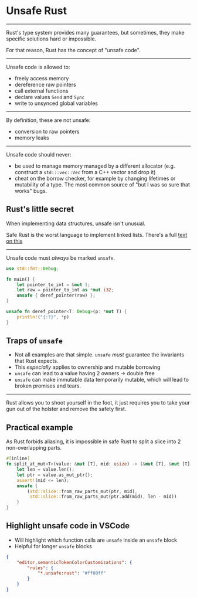 # Unsafe Rust

---

Rust's type system provides many guarantees, but sometimes, they make specific solutions hard or impossible.

For that reason, Rust has the concept of "unsafe code".

---

Unsafe code is allowed to:

- freely access memory
- dereference raw pointers
- call external functions
- declare values `Send` and `Sync`
- write to unsynced global variables

---

By definition, these are not unsafe:

- conversion to raw pointers
- memory leaks

---

Unsafe code should never:

- be used to manage memory managed by a different allocator (e.g. construct a `std:::vec::Vec` from a C++ vector and drop it)
- cheat on the borrow checker, for example by changing lifetimes or mutability of a type. The most common source of "but I was so sure that works" bugs.

## Rust's little secret

When implementing data structures, unsafe isn't unusual.

Safe Rust is the worst language to implement linked lists. There's a full [text on this](https://rust-unofficial.github.io/too-many-lists/)

---

Unsafe code must *always* be marked `unsafe`.

```rust []
use std::fmt::Debug;

fn main() {
    let pointer_to_int = &mut 1;
    let raw = pointer_to_int as *mut i32;
    unsafe { deref_pointer(raw) };
}

unsafe fn deref_pointer<T: Debug>(p: *mut T) {
    println!("{:?}", *p)
}
```

## Traps of `unsafe`

- Not all examples are that simple. `unsafe` *must* guarantee the invariants that Rust expects.
- This *especially* applies to ownership and mutable borrowing
- `unsafe` can lead to a value having 2 owners -&gt; double free
- `unsafe` can make immutable data temporarily mutable, which will lead to broken promises and tears.

---

Rust allows you to shoot yourself in the foot, it just requires you to take your gun out of the holster and remove the safety first.

## Practical example

As Rust forbids aliasing, it is impossible in safe Rust to split a slice into 2 non-overlapping parts.

```rust []
#[inline]
fn split_at_mut<T>(value: &mut [T], mid: usize) -> (&mut [T], &mut [T]) {
    let len = value.len();
    let ptr = value.as_mut_ptr();
    assert!(mid <= len);
    unsafe {
        (std::slice::from_raw_parts_mut(ptr, mid),
         std::slice::from_raw_parts_mut(ptr.add(mid), len - mid))
    }
}
```

## Highlight unsafe code in VSCode

- Will highlight which function calls are `unsafe` inside an `unsafe` block
- Helpful for longer `unsafe` blocks

```json
{
    "editor.semanticTokenColorCustomizations": {
        "rules": {
            "*.unsafe:rust": "#ff00ff"
        }
    }
}
```
